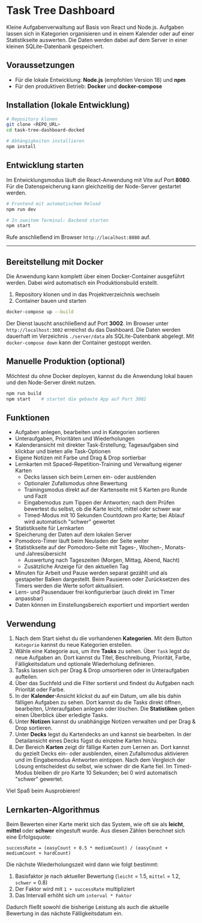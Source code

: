# Task Tree Dashboard

Kleine Aufgabenverwaltung auf Basis von React und Node.js. Aufgaben lassen sich in Kategorien organisieren und in einem Kalender oder auf einer Statistikseite auswerten. Die Daten werden dabei auf dem Server in einer kleinen SQLite-Datenbank gespeichert.

## Voraussetzungen

* Für die lokale Entwicklung: **Node.js** (empfohlen Version 18) und **npm**
* Für den produktiven Betrieb: **Docker** und **docker-compose**

## Installation (lokale Entwicklung)

```bash
# Repository klonen
git clone <REPO_URL>
cd task-tree-dashboard-docked

# Abhängigkeiten installieren
npm install
```

## Entwicklung starten

Im Entwicklungsmodus läuft die React-Anwendung mit Vite auf Port **8080**. Für die Datenspeicherung kann gleichzeitig der Node-Server gestartet werden.

```bash
# Frontend mit automatischem Reload
npm run dev

# In zweitem Terminal: Backend starten
npm start
```

Rufe anschließend im Browser `http://localhost:8080` auf.

---

## Bereitstellung mit Docker

Die Anwendung kann komplett über einen Docker-Container ausgeführt werden. Dabei wird automatisch ein Produktionsbuild erstellt.

1. Repository klonen und in das Projektverzeichnis wechseln
2. Container bauen und starten

```bash
docker-compose up --build
```

Der Dienst lauscht anschließend auf Port **3002**. Im Browser unter `http://localhost:3002` erreichst du das Dashboard. Die Daten werden dauerhaft im Verzeichnis `./server/data` als SQLite-Datenbank abgelegt. Mit `docker-compose down` kann der Container gestoppt werden.

## Manuelle Produktion (optional)

Möchtest du ohne Docker deployen, kannst du die Anwendung lokal bauen und den Node-Server direkt nutzen.

```bash
npm run build
npm start    # startet die gebaute App auf Port 3002
```

## Funktionen

- Aufgaben anlegen, bearbeiten und in Kategorien sortieren
- Unteraufgaben, Prioritäten und Wiederholungen
- Kalenderansicht mit direkter Task-Erstellung; Tagesaufgaben sind klickbar und bieten alle Task-Optionen
- Eigene Notizen mit Farbe und Drag & Drop sortierbar
- Lernkarten mit Spaced-Repetition-Training und Verwaltung eigener Karten
  - Decks lassen sich beim Lernen ein- oder ausblenden
  - Optionaler Zufallsmodus ohne Bewertung
  - Trainingsmodus direkt auf der Kartenseite mit 5 Karten pro Runde und Fazit
  - Eingabemodus zum Tippen der Antworten; nach dem Prüfen bewertest du selbst, ob die Karte leicht, mittel oder schwer war
  - Timed-Modus mit 10 Sekunden Countdown pro Karte; bei Ablauf wird automatisch "schwer" gewertet
- Statistikseite für Lernkarten
- Speicherung der Daten auf dem lokalen Server
 - Pomodoro-Timer läuft beim Neuladen der Seite weiter
 - Statistikseite auf der Pomodoro-Seite mit Tages-, Wochen-, Monats- und Jahresübersicht
   - Auswertung nach Tageszeiten (Morgen, Mittag, Abend, Nacht)
   - Zusätzliche Anzeige für den aktuellen Tag
 - Minuten für Arbeit und Pause werden separat gezählt und als gestapelter Balken
    dargestellt. Beim Pausieren oder Zurücksetzen des Timers werden die Werte
  sofort aktualisiert.
- Lern- und Pausendauer frei konfigurierbar (auch direkt im Timer anpassbar)
- Daten können im Einstellungsbereich exportiert und importiert werden

## Verwendung

1. Nach dem Start siehst du die vorhandenen **Kategorien**. Mit dem Button `Kategorie` kannst du neue Kategorien erstellen.
2. Wähle eine Kategorie aus, um ihre **Tasks** zu sehen. Über `Task` legst du neue Aufgaben an. Dort kannst du Titel, Beschreibung, Priorität, Farbe, Fälligkeitsdatum und optionale Wiederholung definieren.
3. Tasks lassen sich per Drag & Drop umsortieren oder in Unteraufgaben aufteilen.
4. Über das Suchfeld und die Filter sortierst und findest du Aufgaben nach Priorität oder Farbe.
5. In der **Kalender**-Ansicht klickst du auf ein Datum, um alle bis dahin fälligen Aufgaben zu sehen. Dort kannst du die Tasks direkt öffnen, bearbeiten, Unteraufgaben anlegen oder löschen. Die **Statistiken** geben einen Überblick über erledigte Tasks.
6. Unter **Notizen** kannst du unabhängige Notizen verwalten und per Drag & Drop sortieren.
7. Unter **Decks** legst du Kartendecks an und kannst sie bearbeiten. In der Detailansicht eines Decks fügst du einzelne Karten hinzu.
8. Der Bereich **Karten** zeigt dir fällige Karten zum Lernen an. Dort kannst du
   gezielt Decks ein- oder ausblenden, einen Zufallsmodus aktivieren und im
   Eingabemodus Antworten eintippen. Nach dem Vergleich der Lösung entscheidest
   du selbst, wie schwer dir die Karte fiel.
   Im Timed-Modus bleiben dir pro Karte 10 Sekunden; bei 0 wird automatisch "schwer" gewertet.

Viel Spaß beim Ausprobieren!

## Lernkarten-Algorithmus

Beim Bewerten einer Karte merkt sich das System, wie oft sie als **leicht**, **mittel** oder **schwer** eingestuft wurde. Aus diesen Zählen berechnet sich eine Erfolgsquote:

```
successRate = (easyCount + 0.5 * mediumCount) / (easyCount + mediumCount + hardCount)
```

Die nächste Wiederholungszeit wird dann wie folgt bestimmt:

1. Basisfaktor je nach aktueller Bewertung (`leicht` = 1.5, `mittel` = 1.2, `schwer` = 0.8)
2. Der Faktor wird mit `1 + successRate` multipliziert
3. Das Intervall erhöht sich um `interval * Faktor`

Dadurch fließt sowohl die bisherige Leistung als auch die aktuelle Bewertung in das nächste Fälligkeitsdatum ein.

